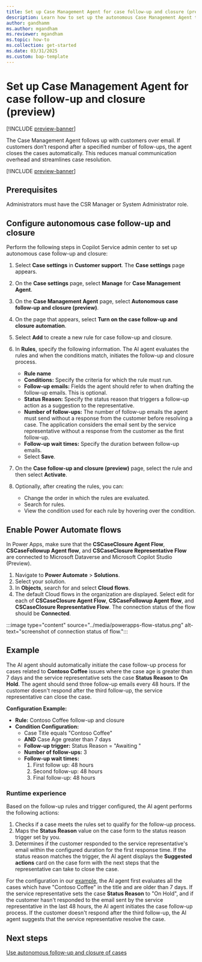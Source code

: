 ```yaml
---
title: Set up Case Management Agent for case follow-up and closure (preview)
description: Learn how to set up the autonomous Case Management Agent to help service representatives follow up and close cases.
author: gandhamm
ms.author: mgandham
ms.reviewer: mgandham
ms.topic: how-to 
ms.collection: get-started 
ms.date: 03/31/2025
ms.custom: bap-template 
---
```



# Set up Case Management Agent for case follow-up and closure (preview)

[!INCLUDE [preview-banner](~/../shared-content/shared/preview-includes/preview-banner.md)]


The Case Management Agent follows up with customers over email. If customers don’t respond after a specified number of follow-ups, the agent closes the cases automatically. This reduces manual communication overhead and streamlines case resolution.

[!INCLUDE [preview-banner](../../../shared-content/shared/preview-includes/production-ready-preview-dynamics365.md)]


## Prerequisites

Administrators must have the CSR Manager or System Administrator role.

## Configure autonomous case follow-up and closure

Perform the following steps in Copilot Service admin center to set up autonomous case follow-up and closure:

1. Select **Case settings** in **Customer support**. The **Case settings** page appears.
1. On the **Case settings** page, select **Manage** for **Case Management Agent**.
1. On the **Case Management Agent** page, select **Autonomous case follow-up and closure (preview)**.
1. On the page that appears, select **Turn on the case follow-up and closure automation**.
1. Select **Add** to create a new rule for case follow-up and closure.
1. In **Rules**, specify the following information. The AI agent evaluates the rules and when the conditions match, initiates the follow-up and closure process.
   - **Rule name**
   - **Conditions:** Specify the criteria for which the rule must run.
   - **Follow-up emails:** Fields the agent should refer to when drafting the follow-up emails. This is optional.
   - **Status Reason:** Specify the status reason that triggers a follow-up action as a suggestion to the representative.
   - **Number of follow-ups:** The number of follow-up emails the agent must send without a response from the customer before resolving a case. The application considers the email sent by the service representative without a response from the customer as the first follow-up.
   - **Follow-up wait times:** Specify the duration between follow-up emails.
   - Select **Save**.

5. On the **Case follow-up and closure (preview)** page, select the rule and then select **Activate**.
1. Optionally, after creating the rules, you can:
   - Change the order in which the rules are evaluated.
   - Search for rules.
   - View the condition used for each rule by hovering over the condition.

## Enable Power Automate flows

In Power Apps, make sure that the **CSCaseClosure Agent Flow**, **CSCaseFollowup Agent flow**, and **CSCaseClosure Representative Flow** are connected to Microsoft Dataverse and Microsoft Copilot Studio (Preview).

1. Navigate to **Power Automate** > **Solutions**.
1. Select your solution.
1. In **Objects**, search for and select **Cloud flows**.
1. The default Cloud flows in the organization are displayed. Select edit for each of **CSCaseClosure Agent Flow**, **CSCaseFollowup Agent flow**, and **CSCaseClosure Representative Flow**. The connection status of the flow should be **Connected**.


:::image type="content" source="../media/powerapps-flow-status.png" alt-text="screenshot of connection status of flow.":::

## Example

The AI agent should automatically initiate the case follow-up process for cases related to **Contoso Coffee** issues where the case age is greater than 7 days and the service representative sets the case **Status Reason** to **On Hold**. The agent should send three follow-up emails every 48 hours. If the customer doesn't respond after the third follow-up, the service representative can close the case.

**Configuration Example:**
- **Rule:** Contoso Coffee follow-up and closure  
- **Condition Configuration:**  
  - Case Title equals "Contoso Coffee"  
  - **AND** Case Age greater than 7 days   
  - **Follow-up trigger:** Status Reason = "Awaiting "  
  - **Number of follow-ups:** 3  
  - **Follow-up wait times:**  
    1. First follow up: 48 hours  
    2. Second follow-up: 48 hours  
    3. Final follow-up: 48 hours  

### Runtime experience

Based on the follow-up rules and trigger configured, the AI agent performs the following actions:
 
1. Checks if a case meets the rules set to qualify for the follow-up process.
1. Maps the **Status Reason** value on the case form to the status reason trigger set by you. 
1. Determines if the customer responded to the service representative's email within the configured duration for the first response time. If the status reason matches the trigger, the AI agent displays the **Suggested actions** card on the case form with the next steps that the representative can take to close the case.

For the configuration in our [example](#example), the AI agent first evaluates all the cases which have "Contoso Coffee" in the title and are older than 7 days. If the service representative sets the case **Status Reason** to "On Hold", and if the customer hasn't responded to the email sent by the service representative in the last 48 hours, the AI agent initiates the case follow-up process. If the customer doesn't respond after the third follow-up, the AI agent suggests that the service representative resolve the case.

## Next steps

[Use autonomous follow-up and closure of cases](../use/use-follow-up-closure.md)